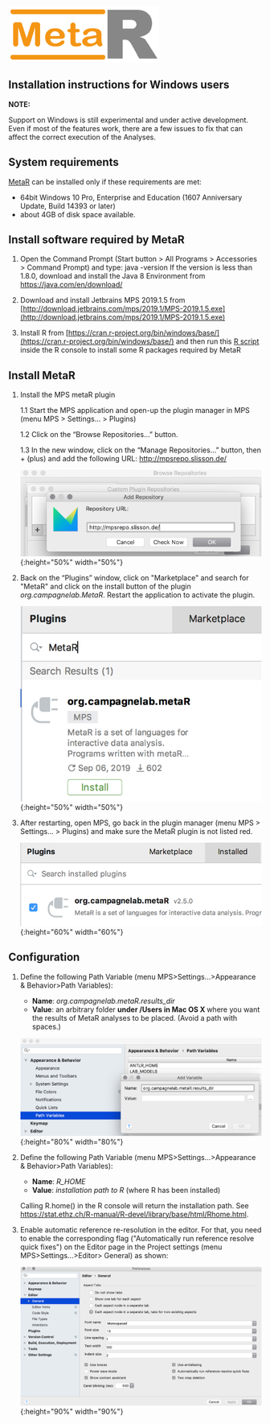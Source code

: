 ![MetaR logo](../images/MetaR-logo-4-SMALL-300x111.png)

## Installation instructions for Windows users

**NOTE:**

Support on Windows is still experimental and under active development. Even if most of the features work, there are a few issues to fix that can affect the correct execution of the Analyses. 

System requirements
-
[MetaR](https://manuelesimi.github.io/MetaR/) can be installed only if these requirements are met:
* 64bit Windows 10 Pro, Enterprise and Education (1607 Anniversary Update, Build 14393 or later)
* about 4GB of disk space available.

Install software required by MetaR
-
1. Open the Command Prompt (Start button > All Programs > Accessories > Command Prompt) and type:
   java -version
   If the version is less than 1.8.0, download and install the Java 8 Environment from
   https://java.com/en/download/
    
2. Download and install Jetbrains MPS 2019.1.5 from [http://download.jetbrains.com/mps/2019.1/MPS-2019.1.5.exe](http://download.jetbrains.com/mps/2019.1/MPS-2019.1.5.exe)

3. Install R from [https://cran.r-project.org/bin/windows/base/](https://cran.r-project.org/bin/windows/base/) and then run this [R script](R-installation.R.txt) inside the R console to install some R packages required by MetaR
   
Install MetaR
-    
1. Install the MPS metaR plugin
    
    1.1 Start the MPS application and open-up the plugin manager in MPS (menu MPS > Settings… > Plugins)
    
    1.2 Click on the “Browse Repositories…” button.
    
    1.3 In the new window, click on the “Manage Repositories…” button, then + (plus) and add the following URL: http://mpsrepo.slisson.de/
  
    ![Repo](../images/AddRepo.png){:height="50%" width="50%"}
    
2. Back on the “Plugins” window, click on "Marketplace" and search for "MetaR" and click on the install button of the plugin _org.campagnelab.MetaR_. Restart the application to activate the plugin.
  
    ![PluginInstall](../images/InstallMetaR2019.1.png){:height="50%" width="50%"}
    
3. After restarting, open MPS, go back in the plugin manager (menu MPS > Settings… > Plugins) and make sure the MetaR plugin is not listed red.

   ![PluginCheck](../images/CheckMetaR2019.1.png){:height="60%" width="60%"}

Configuration
-    

1. Define the following Path Variable (menu MPS&gt;Settings...&gt;Appearance &amp; Behavior&gt;Path Variables):
    * **Name**: _org.campagnelab.metaR.results_dir_
    * **Value**: an arbitrary folder <strong>under /Users in Mac OS X </strong>where you want the results of MetaR analyses to be placed. (Avoid a path with spaces.)
  
    ![AddVariable](../images/AddVariable.png){:height="80%" width="80%"}

2. Define the following Path Variable (menu MPS>Settings…>Appearance & Behavior>Path Variables):

    * **Name**: _R_HOME_
    * **Value**: _installation path to R_ (where R has been installed)

   Calling R.home() in the R console will return the installation path. See https://stat.ethz.ch/R-manual/R-devel/library/base/html/Rhome.html. 

3. Enable automatic reference re-resolution in the editor. For that, you need to enable the corresponding flag ("Automatically run reference resolve quick fixes")
   on the Editor page in the Project settings (menu MPS&gt;Settings...&gt;Editor&gt; General) as shown: 
   
   ![QuickRef](../images/EnableQuickRefResolution.png){:height="90%" width="90%"}
